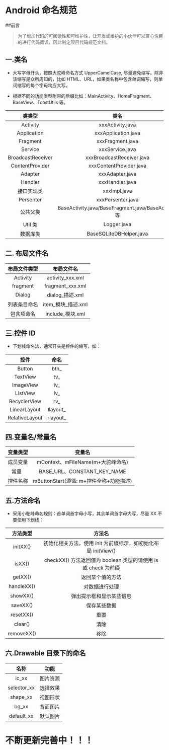 # Android 命名规范


##前言

> 为了增加代码的可阅读性和可维护性，让开发或维护的小伙伴可以赏心悦目的进行代码阅读，因此制定项目代码规范文档。


## 一.类名
- 大写字母开头，按照大驼峰命名方式 UpperCamelCase, 尽量避免缩写。除非该缩写是众所周知的，比如 HTML、URL，如果类名称中包含单词缩写，则单词缩写的每个字母均应大写。


-  根据不同的功能类型附带的后缀比如：MainActivity、HomeFragment、BaseView、ToastUtils 等。

类类型	 | 类名
:-: | :-: Activity	| xxxActivity.javaApplication |	xxxApplication.javaFragment	|xxxFragment.javaService	|xxxService.javaBroadcastReceiver	|xxxBroadcastReceiver.javaContentProvider|	xxxContentProvider.javaAdapter|	xxxAdapter.javaHandler	|xxxHandler.java接口实现类|	xxxImpl.javaPersenter	|xxxPersenter.java公共父类	|BaseActivity.java/BaseFragment.java/BaseAdapter 等Util 类	|Logger.java数据库类	|BaseSQLiteDBHelper.java



## 二. 布局文件名


布局文件类型|布局文件名
:-: | :-: Activity |activity_xxx.xmlfragment	|fragment_xxx.xmlDialog	|dialog_描述.xml列表条目命名|item_模块_描述.xml包含项命名	|include_模块.xml



## 三.控件 ID 

-  下划线命名法，通常开头是控件的缩写，如：

控件	|命名
:-: | :-: Button	|btn_TextView	|tv_ImageView	|iv_ListView	|lv_RecyclerView	|rv_LinearLayout	|llayout_RelativeLayout	|rlayout_



## 四.变量名/常量名


变量类型	|变量名
:-: | :-: 成员变量	|mContext、mFileName(m+大驼峰命名)常量	 |BASE_URL、CONSTANT_KEY_NAME控件名称	|mButtonStart(遵循: m+控件全称+功能描述)


## 五.方法命名


-  采用小驼峰命名规则：首单词首字母小写，其余单词首字母大写，尽量 XX 不要使用下划线：

方法类型	|方法名
:-: | :-: initXX()	|初始化相关方法，使用 init 为前缀标示，如初始化布局 initView()isXX()	|checkXX() 方法返回值为 boolean 类型的请使用 is 或 check 为前缀getXX()	|返回某个值的方法handleXX()	|对数据进行处理showXX()	|弹出提示框和显示某些信息saveXX()	|保存某些数据resetXX()	|重置clear()	|清除removeXX()	|移除



## 六.Drawable 目录下的命名


名称	|功能
:-: | :-: ic_xx	|图片资源selector_xx	|选择效果shape_xx	|视图形状bg_xx	|背面图片default_xx	|默认图片






# 不断更新完善中！！！





















